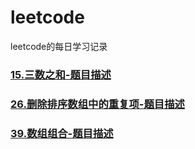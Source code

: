 # leetcode
leetcode的每日学习记录


### [15.三数之和-题目描述](https://github.com/xiaofandegeng/leetcode/blob/master/15.%E4%B8%89%E6%95%B0%E4%B9%8B%E5%92%8C/README.md)
### [26.删除排序数组中的重复项-题目描述](https://github.com/xiaofandegeng/leetcode/blob/master/26.%20%E5%88%A0%E9%99%A4%E6%8E%92%E5%BA%8F%E6%95%B0%E7%BB%84%E4%B8%AD%E7%9A%84%E9%87%8D%E5%A4%8D%E9%A1%B9/README.md)
### [39.数组组合-题目描述](https://github.com/xiaofandegeng/leetcode/blob/master/39.%20%E7%BB%84%E5%90%88%E6%80%BB%E5%92%8C/README.md)
